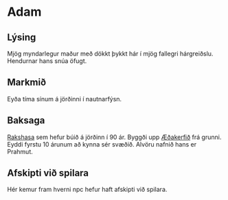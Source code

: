 # Adam
## Lýsing
Mjög myndarlegur maður með dökkt þykkt hár í mjög fallegri hárgreiðslu.
Hendurnar hans snúa öfugt.

## Markmið
Eyða tíma sínum á jörðinni í nautnarfýsn.

## Baksaga
[Rakshasa](https://www.dndbeyond.com/monsters/rakshasa) sem hefur búið á 
jörðinn í 90 ár. Byggði upp [Æðakerfið](/factions/aedakerfid.md) frá grunni. 
Eyddi fyrstu 10 árunum að kynna sér svæðið. Alvöru nafnið hans er Prahmut.

## Afskipti við spilara
Hér kemur fram hverni npc hefur haft afskipti við spilara.
